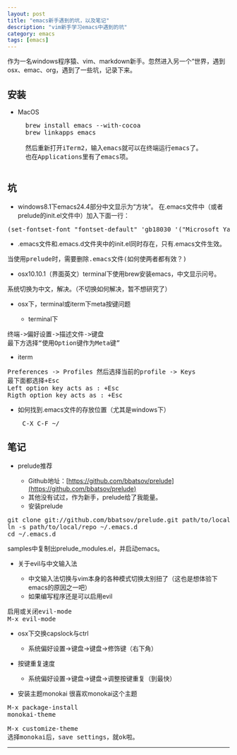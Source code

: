 ```yaml
---
layout: post
title: "emacs新手遇到的坑，以及笔记"
description: "vim新手学习emacs中遇到的坑"
category: emacs
tags: [emacs]
---
```


作为一名windows程序猿、vim、markdown新手。忽然进入另一个“世界，遇到osx、emac、org，遇到了一些坑，记录下来。

## 安装
- MacOS
    <pre>
    brew install emacs --with-cocoa
    brew linkapps emacs

    然后重新打开iTerm2，输入emacs就可以在终端运行emacs了。
    也在Applications里有了emacs项。
    </pre>

## 坑

- windows8.1下emacs24.4部分中文显示为“方块”。
    在.emacs文件中（或者prelude的init.el文件中）加入下面一行：
<pre>
(set-fontset-font "fontset-default" 'gb18030 '("Microsoft YaHei" . "unicode-bmp"))
</pre>

- .emacs文件和.emacs.d文件夹中的init.el同时存在，只有.emacs文件生效。
<pre>
当使用prelude时，需要删除.emacs文件(如何使两者都有效？)
</pre>

- osx10.10.1（界面英文）terminal下使用brew安装emacs，中文显示问号。
<pre>
系统切换为中文，解决。（不切换如何解决，暂不想研究了）
</pre>

- osx下，terminal或iterm下meta按键问题

  - terminal下
<pre>
终端->偏好设置->描述文件->键盘
最下方选择“使用Option键作为Meta键”
</pre>

  - iterm
<pre>
Preferences -> Profiles 然后选择当前的profile -> Keys
最下面都选择+Esc
Left option key acts as : +Esc
Rigth option key acts as : +Esc
</pre>

- 如何找到.emacs文件的存放位置（尤其是windows下）
<pre>
    C-X C-F ~/
</pre>

## 笔记

- prelude推荐

  - Github地址：[https://github.com/bbatsov/prelude](https://github.com/bbatsov/prelude)
  - 其他没有试过，作为新手，prelude给了我能量。
  - 安装prelude
<pre>
git clone git://github.com/bbatsov/prelude.git path/to/local/repo
ln -s path/to/local/repo ~/.emacs.d
cd ~/.emacs.d
</pre>
samples中复制出prelude_modules.el，并启动emacs。

- 关于evil与中文输入法

  - 中文输入法切换与vim本身的各种模式切换太别扭了（这也是想体验下emacs的原因之一吧）
  - 如果编写程序还是可以启用evil
<pre>
启用或关闭evil-mode
M-x evil-mode
</pre>

- osx下交换capslock与ctrl

  - 系统偏好设置->键盘->键盘->修饰键（右下角）

- 按键重复速度

  - 系统偏好设置->键盘->键盘->调整按键重复（到最快）

- 安装主题monokai
很喜欢monokai这个主题
<pre>
M-x package-install
monokai-theme

M-x customize-theme
选择monokai后，save settings，就ok啦。
</pre>

---
